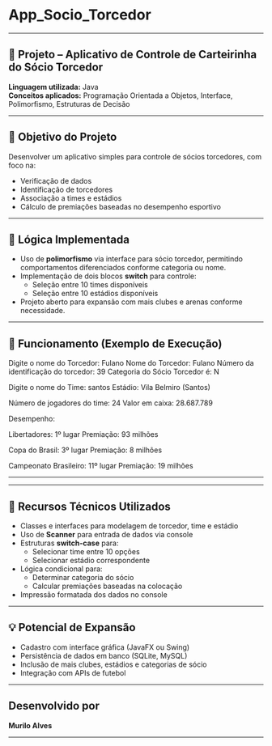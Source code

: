 # App_Socio_Torcedor

---

## 🧾 Projeto – Aplicativo de Controle de Carteirinha do Sócio Torcedor

**Linguagem utilizada:** Java  
**Conceitos aplicados:** Programação Orientada a Objetos, Interface, Polimorfismo, Estruturas de Decisão  

---

## 🎯 Objetivo do Projeto

Desenvolver um aplicativo simples para controle de sócios torcedores, com foco na:

- Verificação de dados  
- Identificação de torcedores  
- Associação a times e estádios  
- Cálculo de premiações baseadas no desempenho esportivo  

---

## 🧠 Lógica Implementada

- Uso de **polimorfismo** via interface para sócio torcedor, permitindo comportamentos diferenciados conforme categoria ou nome.  
- Implementação de dois blocos **switch** para controle:  
  - Seleção entre 10 times disponíveis  
  - Seleção entre 10 estádios disponíveis  
- Projeto aberto para expansão com mais clubes e arenas conforme necessidade.  

---

## 🧪 Funcionamento (Exemplo de Execução)

Digite o nome do Torcedor: Fulano
Nome do Torcedor: Fulano
Número da identificação do torcedor: 39
Categoria do Sócio Torcedor é: N

Digite o nome do Time: santos
Estádio: Vila Belmiro (Santos)

Número de jogadores do time: 24
Valor em caixa: 28.687.789

Desempenho:

Libertadores: 1º lugar
Premiação: 93 milhões

Copa do Brasil: 3º lugar
Premiação: 8 milhões

Campeonato Brasileiro: 11º lugar
Premiação: 19 milhões

---

---

## 🔧 Recursos Técnicos Utilizados

- Classes e interfaces para modelagem de torcedor, time e estádio  
- Uso de **Scanner** para entrada de dados via console  
- Estruturas **switch-case** para:  
  - Selecionar time entre 10 opções  
  - Selecionar estádio correspondente  
- Lógica condicional para:  
  - Determinar categoria do sócio  
  - Calcular premiações baseadas na colocação  
- Impressão formatada dos dados no console  

---

## 💡 Potencial de Expansão

- Cadastro com interface gráfica (JavaFX ou Swing)  
- Persistência de dados em banco (SQLite, MySQL)  
- Inclusão de mais clubes, estádios e categorias de sócio  
- Integração com APIs de futebol  

---

## Desenvolvido por  
**Murilo Alves**  

---


